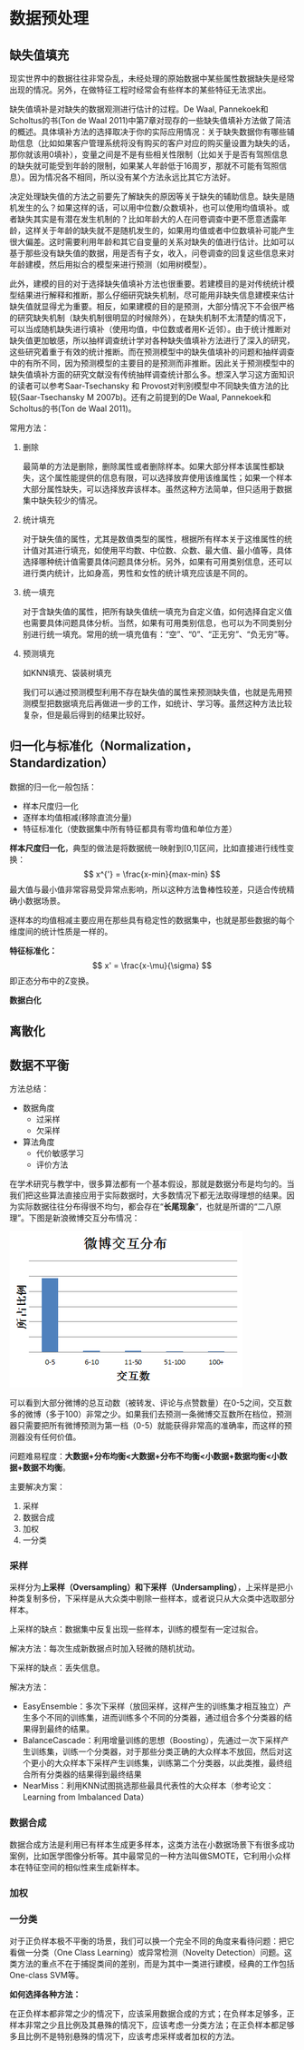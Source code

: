 # 数据预处理

## 缺失值填充

现实世界中的数据往往非常杂乱，未经处理的原始数据中某些属性数据缺失是经常出现的情况。另外，在做特征工程时经常会有些样本的某些特征无法求出。

缺失值填补是对缺失的数据观测进行估计的过程。De Waal, Pannekoek和Scholtus的书(Ton de Waal 2011)中第7章对现存的一些缺失值填补方法做了简洁的概述。具体填补方法的选择取决于你的实际应用情况：关于缺失数据你有哪些辅助信息（比如如果客户管理系统将没有购买的客户对应的购买量设置为缺失的话，那你就该用0填补），变量之间是不是有些相关性限制（比如关于是否有驾照信息的缺失就可能受到年龄的限制，如果某人年龄低于16周岁，那就不可能有驾照信息）。因为情况各不相同，所以没有某个方法永远比其它方法好。

决定处理缺失值的方法之前要先了解缺失的原因等关于缺失的辅助信息。缺失是随机发生的么？如果这样的话，可以用中位数/众数填补，也可以使用均值填补。或者缺失其实是有潜在发生机制的？比如年龄大的人在问卷调查中更不愿意透露年龄，这样关于年龄的缺失就不是随机发生的，如果用均值或者中位数填补可能产生很大偏差。这时需要利用年龄和其它自变量的关系对缺失的值进行估计。比如可以基于那些没有缺失值的数据，用是否有子女，收入，问卷调查的回复这些信息来对年龄建模，然后用拟合的模型来进行预测（如用树模型）。

此外，建模的目的对于选择缺失值填补方法也很重要。若建模目的是对传统统计模型结果进行解释和推断，那么仔细研究缺失机制，尽可能用非缺失信息建模来估计缺失值就显得尤为重要。相反，如果建模的目的是预测，大部分情况下不会很严格的研究缺失机制（缺失机制很明显的时候除外），在缺失机制不太清楚的情况下，可以当成随机缺失进行填补（使用均值，中位数或者用K-近邻）。由于统计推断对缺失值更加敏感，所以抽样调查统计学对各种缺失值填补方法进行了深入的研究，这些研究着重于有效的统计推断。而在预测模型中的缺失值填补的问题和抽样调查中的有所不同，因为预测模型的主要目的是预测而非推断。因此关于预测模型中的缺失值填补方面的研究文献没有传统抽样调查统计那么多。想深入学习这方面知识的读者可以参考Saar-Tsechansky 和 Provost对判别模型中不同缺失值方法的比较(Saar-Tsechansky M 2007b)。还有之前提到的De Waal, Pannekoek和Scholtus的书(Ton de Waal 2011)。

常用方法：

1. 删除

   最简单的方法是删除，删除属性或者删除样本。如果大部分样本该属性都缺失，这个属性能提供的信息有限，可以选择放弃使用该维属性；如果一个样本大部分属性缺失，可以选择放弃该样本。虽然这种方法简单，但只适用于数据集中缺失较少的情况。

2. 统计填充

   对于缺失值的属性，尤其是数值类型的属性，根据所有样本关于这维属性的统计值对其进行填充，如使用平均数、中位数、众数、最大值、最小值等，具体选择哪种统计值需要具体问题具体分析。另外，如果有可用类别信息，还可以进行类内统计，比如身高，男性和女性的统计填充应该是不同的。

3. 统一填充

   对于含缺失值的属性，把所有缺失值统一填充为自定义值，如何选择自定义值也需要具体问题具体分析。当然，如果有可用类别信息，也可以为不同类别分别进行统一填充。常用的统一填充值有：“空”、“0”、“正无穷”、“负无穷”等。

4. 预测填充

   如KNN填充、袋装树填充

   我们可以通过预测模型利用不存在缺失值的属性来预测缺失值，也就是先用预测模型把数据填充后再做进一步的工作，如统计、学习等。虽然这种方法比较复杂，但是最后得到的结果比较好。



## 归一化与标准化（Normalization，Standardization）

数据的归一化一般包括：

- 样本尺度归一化
- 逐样本均值相减(移除直流分量)
- 特征标准化（使数据集中所有特征都具有零均值和单位方差）

**样本尺度归一化**，典型的做法是将数据统一映射到[0,1]区间，比如直接进行线性变换：
$$
x^{'} = \frac{x-min}{max-min}
$$
最大值与最小值非常容易受异常点影响，所以这种方法鲁棒性较差，只适合传统精确小数据场景。

逐样本的均值相减主要应用在那些具有稳定性的数据集中，也就是那些数据的每个维度间的统计性质是一样的。

**特征标准化：**
$$
x' = \frac{x-\mu}{\sigma}
$$
即正态分布中的Z变换。

**数据白化**



## 离散化





## 数据不平衡

方法总结：

- 数据角度
  - 过采样
  - 欠采样
- 算法角度
  - 代价敏感学习
  - 评价方法

在学术研究与教学中，很多算法都有一个基本假设，那就是数据分布是均匀的。当我们把这些算法直接应用于实际数据时，大多数情况下都无法取得理想的结果。因为实际数据往往分布得很不均匀，都会存在“**长尾现象**”，也就是所谓的“二八原理”。下图是新浪微博交互分布情况：

![](pic/unbalanced.png)

可以看到大部分微博的总互动数（被转发、评论与点赞数量）在0-5之间，交互数多的微博（多于100）非常之少。如果我们去预测一条微博交互数所在档位，预测器只需要把所有微博预测为第一档（0-5）就能获得非常高的准确率，而这样的预测器没有任何价值。

问题难易程度：**大数据+分布均衡<大数据+分布不均衡<小数据+数据均衡<小数据+数据不均衡**。

主要解决方案：

1. 采样
2. 数据合成
3. 加权
4. 一分类

### 采样

采样分为**上采样（Oversampling）**和**下采样（Undersampling）**，上采样是把小种类复制多份，下采样是从大众类中剔除一些样本，或者说只从大众类中选取部分样本。

上采样的缺点：数据集中反复出现一些样本，训练的模型有一定过拟合。

解决方法：每次生成新数据点时加入轻微的随机扰动。

下采样的缺点：丢失信息。

解决方法：

- EasyEnsemble：多次下采样（放回采样，这样产生的训练集才相互独立）产生多个不同的训练集，进而训练多个不同的分类器，通过组合多个分类器的结果得到最终的结果。
- BalanceCascade：利用增量训练的思想（Boosting），先通过一次下采样产生训练集，训练一个分类器，对于那些分类正确的大众样本不放回，然后对这个更小的大众样本下采样产生训练集，训练第二个分类器，以此类推，最终组合所有分类器的结果得到最终结果
- NearMiss：利用KNN试图挑选那些最具代表性的大众样本（参考论文：Learning from Imbalanced Data）

### 数据合成

数据合成方法是利用已有样本生成更多样本，这类方法在小数据场景下有很多成功案例，比如医学图像分析等。其中最常见的一种方法叫做SMOTE，它利用小众样本在特征空间的相似性来生成新样本。

### 加权



### 一分类

对于正负样本极不平衡的场景，我们可以换一个完全不同的角度来看待问题：把它看做一分类（One Class Learning）或异常检测（Novelty Detection）问题。这类方法的重点不在于捕捉类间的差别，而是为其中一类进行建模，经典的工作包括One-class SVM等。

**如何选择各种方法：**

在正负样本都非常之少的情况下，应该采用数据合成的方式；在负样本足够多，正样本非常之少且比例及其悬殊的情况下，应该考虑一分类方法；在正负样本都足够多且比例不是特别悬殊的情况下，应该考虑采样或者加权的方法。